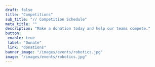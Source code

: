 ```yaml
---
draft: false
title: "Competitions"
sub_title: "// Competition Schedule"
meta_title: ""
description: "Make a donation today and help our teams compete."
button:
 enable: true
 label: "Donate"
 link: "donations"
banner_image: "/images/events/robotics.jpg"
image: "/images/events/robotics.jpg"
---
```

